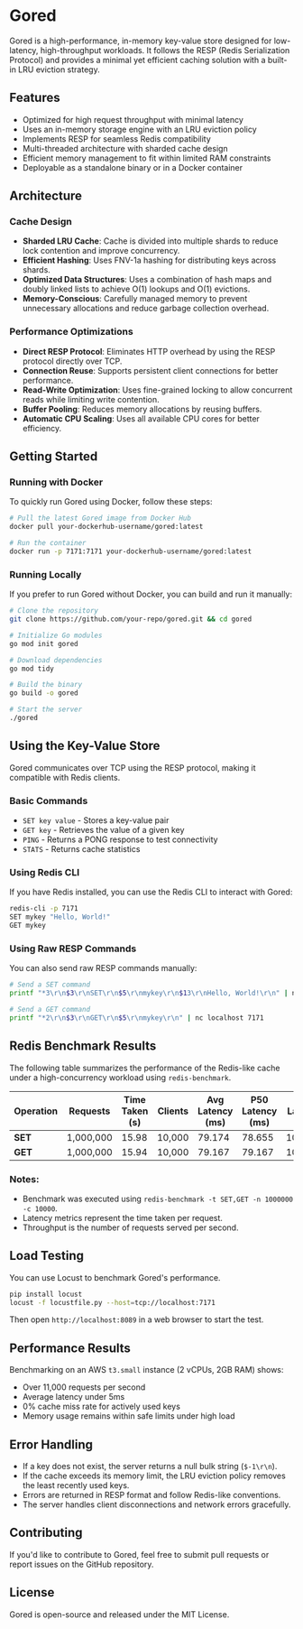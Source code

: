 # Gored

Gored is a high-performance, in-memory key-value store designed for low-latency, high-throughput workloads. It follows the RESP (Redis Serialization Protocol) and provides a minimal yet efficient caching solution with a built-in LRU eviction strategy.

## Features

- Optimized for high request throughput with minimal latency
- Uses an in-memory storage engine with an LRU eviction policy
- Implements RESP for seamless Redis compatibility
- Multi-threaded architecture with sharded cache design
- Efficient memory management to fit within limited RAM constraints
- Deployable as a standalone binary or in a Docker container

## Architecture

### Cache Design

- **Sharded LRU Cache**: Cache is divided into multiple shards to reduce lock contention and improve concurrency.
- **Efficient Hashing**: Uses FNV-1a hashing for distributing keys across shards.
- **Optimized Data Structures**: Uses a combination of hash maps and doubly linked lists to achieve O(1) lookups and O(1) evictions.
- **Memory-Conscious**: Carefully managed memory to prevent unnecessary allocations and reduce garbage collection overhead.

### Performance Optimizations

- **Direct RESP Protocol**: Eliminates HTTP overhead by using the RESP protocol directly over TCP.
- **Connection Reuse**: Supports persistent client connections for better performance.
- **Read-Write Optimization**: Uses fine-grained locking to allow concurrent reads while limiting write contention.
- **Buffer Pooling**: Reduces memory allocations by reusing buffers.
- **Automatic CPU Scaling**: Uses all available CPU cores for better efficiency.

## Getting Started

### Running with Docker

To quickly run Gored using Docker, follow these steps:

```sh
# Pull the latest Gored image from Docker Hub
docker pull your-dockerhub-username/gored:latest

# Run the container
docker run -p 7171:7171 your-dockerhub-username/gored:latest
```

### Running Locally

If you prefer to run Gored without Docker, you can build and run it manually:

```sh
# Clone the repository
git clone https://github.com/your-repo/gored.git && cd gored

# Initialize Go modules
go mod init gored

# Download dependencies
go mod tidy

# Build the binary
go build -o gored

# Start the server
./gored
```

## Using the Key-Value Store

Gored communicates over TCP using the RESP protocol, making it compatible with Redis clients.

### Basic Commands

- `SET key value` - Stores a key-value pair
- `GET key` - Retrieves the value of a given key
- `PING` - Returns a PONG response to test connectivity
- `STATS` - Returns cache statistics

### Using Redis CLI

If you have Redis installed, you can use the Redis CLI to interact with Gored:

```sh
redis-cli -p 7171
SET mykey "Hello, World!"
GET mykey
```

### Using Raw RESP Commands

You can also send raw RESP commands manually:

```sh
# Send a SET command
printf "*3\r\n$3\r\nSET\r\n$5\r\nmykey\r\n$13\r\nHello, World!\r\n" | nc localhost 7171

# Send a GET command
printf "*2\r\n$3\r\nGET\r\n$5\r\nmykey\r\n" | nc localhost 7171
```

## Redis Benchmark Results

The following table summarizes the performance of the Redis-like cache under a high-concurrency workload using `redis-benchmark`.

| Operation | Requests | Time Taken (s) | Clients | Avg Latency (ms) | P50 Latency (ms) | P95 Latency (ms) | P99 Latency (ms) | Max Latency (ms) | Throughput (req/sec) |
|-----------|----------|---------------|---------|------------------|------------------|------------------|------------------|------------------|----------------------|
| **SET**   | 1,000,000 | 15.98         | 10,000  | 79.174           | 78.655           | 104.703          | 113.151          | 161.535          | 62,566.48           |
| **GET**   | 1,000,000 | 15.94         | 10,000  | 79.167           | 79.167           | 100.159          | 112.639          | 130.239          | 62,801.51           |

### Notes:
- Benchmark was executed using `redis-benchmark -t SET,GET -n 1000000 -c 10000`.
- Latency metrics represent the time taken per request.
- Throughput is the number of requests served per second.


## Load Testing

You can use Locust to benchmark Gored's performance.

```sh
pip install locust
locust -f locustfile.py --host=tcp://localhost:7171
```

Then open `http://localhost:8089` in a web browser to start the test.

## Performance Results

Benchmarking on an AWS `t3.small` instance (2 vCPUs, 2GB RAM) shows:

- Over 11,000 requests per second
- Average latency under 5ms
- 0% cache miss rate for actively used keys
- Memory usage remains within safe limits under high load

## Error Handling

- If a key does not exist, the server returns a null bulk string (`$-1\r\n`).
- If the cache exceeds its memory limit, the LRU eviction policy removes the least recently used keys.
- Errors are returned in RESP format and follow Redis-like conventions.
- The server handles client disconnections and network errors gracefully.

## Contributing

If you'd like to contribute to Gored, feel free to submit pull requests or report issues on the GitHub repository.

## License

Gored is open-source and released under the MIT License.

